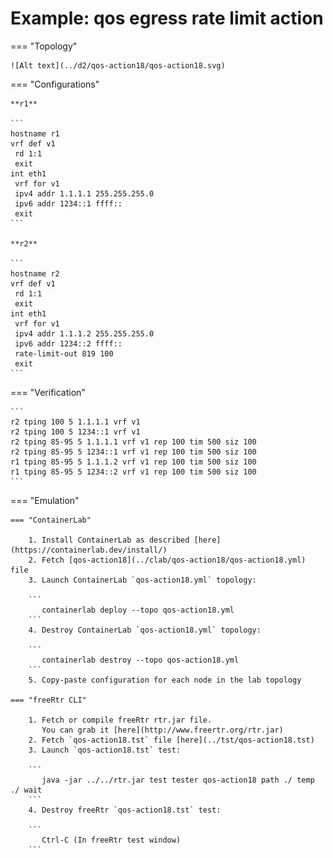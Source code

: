 # Example: qos egress rate limit action

=== "Topology"

    ![Alt text](../d2/qos-action18/qos-action18.svg)

=== "Configurations"

    **r1**

    ```
    hostname r1
    vrf def v1
     rd 1:1
     exit
    int eth1
     vrf for v1
     ipv4 addr 1.1.1.1 255.255.255.0
     ipv6 addr 1234::1 ffff::
     exit
    ```

    **r2**

    ```
    hostname r2
    vrf def v1
     rd 1:1
     exit
    int eth1
     vrf for v1
     ipv4 addr 1.1.1.2 255.255.255.0
     ipv6 addr 1234::2 ffff::
     rate-limit-out 819 100
     exit
    ```

=== "Verification"

    ```
    r2 tping 100 5 1.1.1.1 vrf v1
    r2 tping 100 5 1234::1 vrf v1
    r2 tping 85-95 5 1.1.1.1 vrf v1 rep 100 tim 500 siz 100
    r2 tping 85-95 5 1234::1 vrf v1 rep 100 tim 500 siz 100
    r1 tping 85-95 5 1.1.1.2 vrf v1 rep 100 tim 500 siz 100
    r1 tping 85-95 5 1234::2 vrf v1 rep 100 tim 500 siz 100
    ```

=== "Emulation"

    === "ContainerLab"

        1. Install ContainerLab as described [here](https://containerlab.dev/install/)  
        2. Fetch [qos-action18](../clab/qos-action18/qos-action18.yml) file  
        3. Launch ContainerLab `qos-action18.yml` topology:  

        ```
           containerlab deploy --topo qos-action18.yml  
        ```
        4. Destroy ContainerLab `qos-action18.yml` topology:  

        ```
           containerlab destroy --topo qos-action18.yml  
        ```
        5. Copy-paste configuration for each node in the lab topology

    === "freeRtr CLI"

        1. Fetch or compile freeRtr rtr.jar file.  
           You can grab it [here](http://www.freertr.org/rtr.jar)  
        2. Fetch `qos-action18.tst` file [here](../tst/qos-action18.tst)  
        3. Launch `qos-action18.tst` test:  

        ```
           java -jar ../../rtr.jar test tester qos-action18 path ./ temp ./ wait
        ```
        4. Destroy freeRtr `qos-action18.tst` test:  

        ```
           Ctrl-C (In freeRtr test window)
        ```

